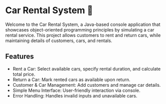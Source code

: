 # Car Rental System 🚗

Welcome to the Car Rental System, a Java-based console application that showcases object-oriented programming principles by simulating a car rental service. This project allows customers to rent and return cars, while maintaining details of customers, cars, and rentals.

## Features

- Rent a Car: Select available cars, specify rental duration, and calculate total price.
- Return a Car: Mark rented cars as available upon return.
- Customer & Car Management: Add customers and manage car details.
- Simple Menu Interface: User-friendly interaction via console.
- Error Handling: Handles invalid inputs and unavailable cars.


